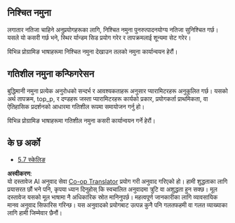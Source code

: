 <!--
CO_OP_TRANSLATOR_METADATA:
{
  "original_hash": "3cb0da3badd51d73ab78ebade2827d98",
  "translation_date": "2025-07-14T02:21:03+00:00",
  "source_file": "05-AdvancedTopics/mcp-sampling/README.md",
  "language_code": "ne"
}
-->
## निश्चित नमुना

लगातार नतिजा चाहिने अनुप्रयोगहरूका लागि, निश्चित नमुना पुनरुत्पादनयोग्य नतिजा सुनिश्चित गर्छ। यसले यो कसरी गर्छ भने, स्थिर र्यान्डम सिड प्रयोग गरेर र तापक्रमलाई शून्यमा सेट गरेर।

विभिन्न प्रोग्रामिङ भाषाहरूमा निश्चित नमुना देखाउन तलको नमुना कार्यान्वयन हेरौं।

## गतिशील नमुना कन्फिगरेसन

बुद्धिमानी नमुना प्रत्येक अनुरोधको सन्दर्भ र आवश्यकताहरू अनुसार प्यारामिटरहरू अनुकूलित गर्छ। यसको अर्थ तापक्रम, top_p, र दण्डहरू जस्ता प्यारामिटरहरू कार्यको प्रकार, प्रयोगकर्ता प्राथमिकता, वा ऐतिहासिक प्रदर्शनको आधारमा गतिशील रूपमा समायोजन गर्नु हो।

विभिन्न प्रोग्रामिङ भाषाहरूमा गतिशील नमुना कसरी कार्यान्वयन गर्ने हेरौं।

## के छ अर्को

- [5.7 स्केलिङ](../mcp-scaling/README.md)

**अस्वीकरण**:  
यो दस्तावेज AI अनुवाद सेवा [Co-op Translator](https://github.com/Azure/co-op-translator) प्रयोग गरी अनुवाद गरिएको हो। हामी शुद्धताका लागि प्रयासरत छौं भने पनि, कृपया ध्यान दिनुहोस् कि स्वचालित अनुवादमा त्रुटि वा अशुद्धता हुन सक्छ। मूल दस्तावेज यसको मूल भाषामा नै अधिकारिक स्रोत मानिनुपर्छ। महत्वपूर्ण जानकारीका लागि व्यावसायिक मानव अनुवाद सिफारिस गरिन्छ। यस अनुवादको प्रयोगबाट उत्पन्न कुनै पनि गलतफहमी वा गलत व्याख्याका लागि हामी जिम्मेवार छैनौं।
